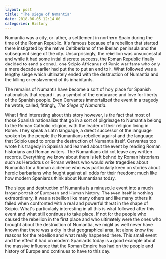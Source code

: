 ```yaml
---
layout: post
title: "The siege of Numantia"
date: 2018-06-05 12:14:00
categories: History
---
```


Numantia was a city, or rather, a settlement in northern Spain during the time
of the Roman Republic. It's famous because of a rebellion that started there
instigated by the native Celtiberians of the Iberian peninsula and the
subsequent siege of the city. Unsurprisingly, the rebellion was unsuccessful and
while it had some initial discrete success, the Roman Republic finally decided
to send a consul; one Scipio Africanus of Punic war fame who only a mere decade
earlier had put the to put an end to it. What followed was a lengthy siege which
ultimately ended with the destruction of Numantia and the killing or enslavement
of its inhabitants.

The remains of Numantia have become a sort of holy place for Spanish
nationalists that regard it as a symbol of the endurance and love for liberty of
the Spanish people. Even Cervantes immortalized the event in a tragedy he wrote,
called, fittingly, _The Siege of Numantia_.

What I find interesting about this story however, is the fact that most of those
Spanish nationalists that go in a sort of pilgrimage to Numantia belong to the
Roman Catholic religion, with the leader of their religion living in Rome. They
speak a Latin language, a direct successor of the language spoken by the people
the Numantians rebelled against and the language that Scipio used to order the
destruction of Numantia itself. Cervantes too wrote his tragedy in Spanish and
learned about the event by reading Roman historians and Roman writers. The
Numantians did not leave any written records. Everything we know about them is
left behind by Roman historians such as Herodotus or Roman writers who would
write tragedies about Numantia for a Roman audience who was particularly keen on
stories about heroic barbarians who fought against all odds for their freedom;
much like how modern Spaniards think about Numantians today.

The siege and destruction of Numantia is a minuscule event into a much larger
portrait of European and Human history. The even itself is nothing
extraordinary, it was a rebellion like many others and like many others it
failed when confronted with a real and powerful threat in the shape of Scipio.
What's particularly interesting in all this is what followed after this event
and what still continues to take place. If not for the people who caused the
rebellion in the first place and who ultimately were the ones who brought about
the destruction of Numantia, we might as well never have known that there was a
city in that geographical area, let alone know the reasons for the rebellion and
what really happened there. This small event and the effect it had on modern
Spaniards today is a good example about the massive influence that the Roman
Empire has had on the people and history of Europe and continues to have to this
day.
